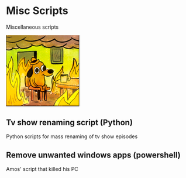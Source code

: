 # Misc Scripts
Miscellaneous scripts

<img src="fire.png" alt="Everything is fine" width="200px"/>

## Tv show renaming script (Python)
Python scripts for mass renaming of tv show episodes
## Remove unwanted windows apps (powershell)
Amos' script that killed his PC 
